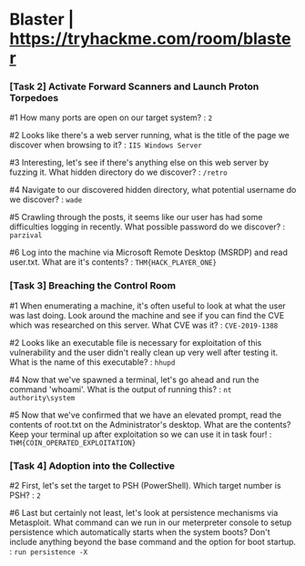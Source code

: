 # Blaster | https://tryhackme.com/room/blaster

### [Task 2] Activate Forward Scanners and Launch Proton Torpedoes

#1	How many ports are open on our target system? : `2`

#2	Looks like there's a web server running, what is the title of the page we discover when browsing to it? : `IIS Windows Server`

#3	Interesting, let's see if there's anything else on this web server by fuzzing it. What hidden directory do we discover? : `/retro`

#4	Navigate to our discovered hidden directory, what potential username do we discover? : `wade`

#5	Crawling through the posts, it seems like our user has had some difficulties logging in recently. What possible password do we discover? : `parzival`

#6	Log into the machine via Microsoft Remote Desktop (MSRDP) and read user.txt. What are it's contents? : `THM{HACK_PLAYER_ONE}`

### [Task 3] Breaching the Control Room

#1	When enumerating a machine, it's often useful to look at what the user was last doing. Look around the machine and see if you can find the CVE which was researched on this server. What CVE was it? : `CVE-2019-1388`

#2	Looks like an executable file is necessary for exploitation of this vulnerability and the user didn't really clean up very well after testing it. What is the name of this executable? : `hhupd`

#4	Now that we've spawned a terminal, let's go ahead and run the command 'whoami'. What is the output of running this? : `nt authority\system`

#5	Now that we've confirmed that we have an elevated prompt, read the contents of root.txt on the Administrator's desktop. What are the contents? Keep your terminal up after exploitation so we can use it in task four! : `THM{COIN_OPERATED_EXPLOITATION}`

### [Task 4] Adoption into the Collective

#2	First, let's set the target to PSH (PowerShell). Which target number is PSH? : `2`

#6	Last but certainly not least, let's look at persistence mechanisms via Metasploit. What command can we run in our meterpreter console to setup persistence which automatically starts when the system boots? Don't include anything beyond the base command and the option for boot startup. : `run persistence -X`